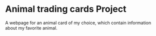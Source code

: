 # Animal trading cards Project

A webpage for an animal card of my choice, which contain information about my favorite animal.